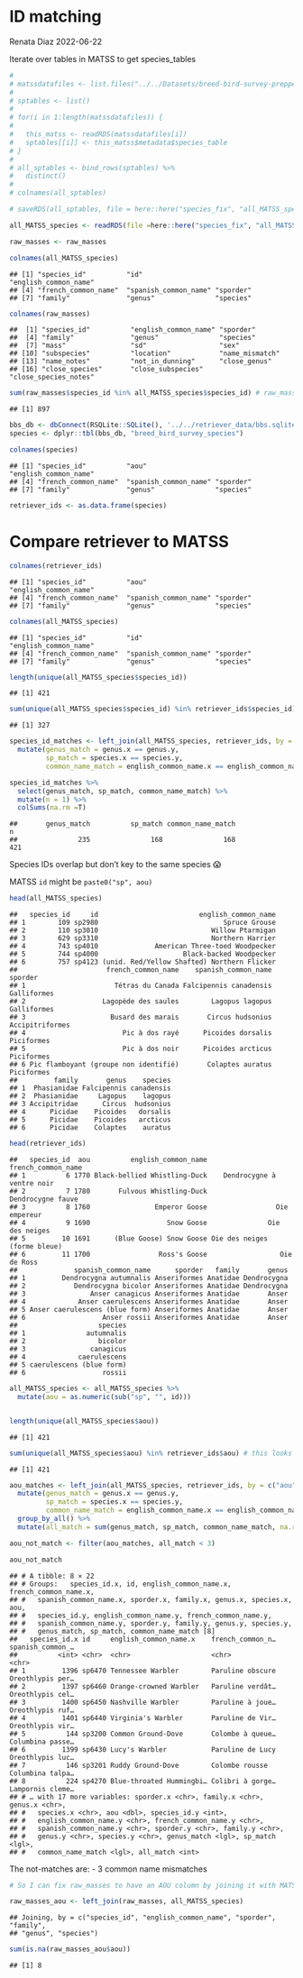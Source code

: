 ID matching
================
Renata Diaz
2022-06-22

Iterate over tables in MATSS to get species_tables

``` r
#
# matssdatafiles <- list.files("../../Datasets/breed-bird-survey-prepped/", full.names = T, pattern = ".RDS")
#
# sptables <- list()
#
# for(i in 1:length(matssdatafiles)) {
#
#   this_matss <- readRDS(matssdatafiles[i])
#   sptables[[i]] <- this_matss$metadata$species_table
# }
#
# all_sptables <- bind_rows(sptables) %>%
#   distinct()
#
# colnames(all_sptables)

# saveRDS(all_sptables, file = here::here("species_fix", "all_MATSS_species.rds"))
```

``` r
all_MATSS_species <- readRDS(file =here::here("species_fix", "all_MATSS_species.RDS"))

raw_masses <- raw_masses

colnames(all_MATSS_species)
```

    ## [1] "species_id"          "id"                  "english_common_name"
    ## [4] "french_common_name"  "spanish_common_name" "sporder"            
    ## [7] "family"              "genus"               "species"

``` r
colnames(raw_masses)
```

    ##  [1] "species_id"          "english_common_name" "sporder"            
    ##  [4] "family"              "genus"               "species"            
    ##  [7] "mass"                "sd"                  "sex"                
    ## [10] "subspecies"          "location"            "name_mismatch"      
    ## [13] "name_notes"          "not_in_dunning"      "close_genus"        
    ## [16] "close_species"       "close_subspecies"    "close_species_notes"

``` r
sum(raw_masses$species_id %in% all_MATSS_species$species_id) # raw_masses$species_id == MATSS$species_id
```

    ## [1] 897

``` r
bbs_db <- dbConnect(RSQLite::SQLite(), '../../retriever_data/bbs.sqlite')
species <- dplyr::tbl(bbs_db, "breed_bird_survey_species")

colnames(species)
```

    ## [1] "species_id"          "aou"                 "english_common_name"
    ## [4] "french_common_name"  "spanish_common_name" "sporder"            
    ## [7] "family"              "genus"               "species"

``` r
retriever_ids <- as.data.frame(species)
```

# Compare retriever to MATSS

``` r
colnames(retriever_ids)
```

    ## [1] "species_id"          "aou"                 "english_common_name"
    ## [4] "french_common_name"  "spanish_common_name" "sporder"            
    ## [7] "family"              "genus"               "species"

``` r
colnames(all_MATSS_species)
```

    ## [1] "species_id"          "id"                  "english_common_name"
    ## [4] "french_common_name"  "spanish_common_name" "sporder"            
    ## [7] "family"              "genus"               "species"

``` r
length(unique(all_MATSS_species$species_id))
```

    ## [1] 421

``` r
sum(unique(all_MATSS_species$species_id) %in% retriever_ids$species_id) # species_id values overlap but don't all match
```

    ## [1] 327

``` r
species_id_matches <- left_join(all_MATSS_species, retriever_ids, by = c("species_id")) %>%
  mutate(genus_match = genus.x == genus.y,
         sp_match = species.x == species.y,
         common_name_match = english_common_name.x == english_common_name.y)

species_id_matches %>%
  select(genus_match, sp_match, common_name_match) %>%
  mutate(n = 1) %>%
  colSums(na.rm =T)
```

    ##       genus_match          sp_match common_name_match                 n 
    ##               235               168               168               421

Species IDs overlap but don’t key to the same species :scream:

MATSS `id` might be `paste0("sp", aou)`

``` r
head(all_MATSS_species)
```

    ##   species_id     id                         english_common_name
    ## 1        109 sp2980                               Spruce Grouse
    ## 2        110 sp3010                            Willow Ptarmigan
    ## 3        629 sp3310                            Northern Harrier
    ## 4        743 sp4010              American Three-toed Woodpecker
    ## 5        744 sp4000                     Black-backed Woodpecker
    ## 6        757 sp4123 (unid. Red/Yellow Shafted) Northern Flicker
    ##                      french_common_name    spanish_common_name         sporder
    ## 1                      Tétras du Canada Falcipennis canadensis     Galliformes
    ## 2                   Lagopède des saules        Lagopus lagopus     Galliformes
    ## 3                     Busard des marais       Circus hudsonius Accipitriformes
    ## 4                        Pic à dos rayé      Picoides dorsalis      Piciformes
    ## 5                        Pic à dos noir      Picoides arcticus      Piciformes
    ## 6 Pic flamboyant (groupe non identifié)       Colaptes auratus      Piciformes
    ##         family       genus    species
    ## 1  Phasianidae Falcipennis canadensis
    ## 2  Phasianidae     Lagopus    lagopus
    ## 3 Accipitridae      Circus  hudsonius
    ## 4      Picidae    Picoides   dorsalis
    ## 5      Picidae    Picoides   arcticus
    ## 6      Picidae    Colaptes    auratus

``` r
head(retriever_ids)
```

    ##   species_id  aou          english_common_name           french_common_name
    ## 1          6 1770 Black-bellied Whistling-Duck    Dendrocygne à ventre noir
    ## 2          7 1780       Fulvous Whistling-Duck            Dendrocygne fauve
    ## 3          8 1760                Emperor Goose                 Oie empereur
    ## 4          9 1690                   Snow Goose               Oie des neiges
    ## 5         10 1691      (Blue Goose) Snow Goose Oie des neiges (forme bleue)
    ## 6         11 1700                 Ross's Goose                  Oie de Ross
    ##              spanish_common_name      sporder   family       genus
    ## 1         Dendrocygna autumnalis Anseriformes Anatidae Dendrocygna
    ## 2            Dendrocygna bicolor Anseriformes Anatidae Dendrocygna
    ## 3                Anser canagicus Anseriformes Anatidae       Anser
    ## 4             Anser caerulescens Anseriformes Anatidae       Anser
    ## 5 Anser caerulescens (blue form) Anseriformes Anatidae       Anser
    ## 6                   Anser rossii Anseriformes Anatidae       Anser
    ##                    species
    ## 1               autumnalis
    ## 2                  bicolor
    ## 3                canagicus
    ## 4             caerulescens
    ## 5 caerulescens (blue form)
    ## 6                   rossii

``` r
all_MATSS_species <- all_MATSS_species %>%
  mutate(aou = as.numeric(sub("sp", "", id)))


length(unique(all_MATSS_species$aou))
```

    ## [1] 421

``` r
sum(unique(all_MATSS_species$aou) %in% retriever_ids$aou) # this looks promising
```

    ## [1] 421

``` r
aou_matches <- left_join(all_MATSS_species, retriever_ids, by = c("aou")) %>%
  mutate(genus_match = genus.x == genus.y,
         sp_match = species.x == species.y,
         common_name_match = english_common_name.x == english_common_name.y) %>%
  group_by_all() %>%
  mutate(all_match = sum(genus_match, sp_match, common_name_match, na.rm = T))

aou_not_match <- filter(aou_matches, all_match < 3)

aou_not_match
```

    ## # A tibble: 8 × 22
    ## # Groups:   species_id.x, id, english_common_name.x, french_common_name.x,
    ## #   spanish_common_name.x, sporder.x, family.x, genus.x, species.x, aou,
    ## #   species_id.y, english_common_name.y, french_common_name.y,
    ## #   spanish_common_name.y, sporder.y, family.y, genus.y, species.y,
    ## #   genus_match, sp_match, common_name_match [8]
    ##   species_id.x id     english_common_name.x    french_common_n… spanish_common_…
    ##          <int> <chr>  <chr>                    <chr>            <chr>           
    ## 1         1396 sp6470 Tennessee Warbler        Paruline obscure Oreothlypis per…
    ## 2         1397 sp6460 Orange-crowned Warbler   Paruline verdât… Oreothlypis cel…
    ## 3         1400 sp6450 Nashville Warbler        Paruline à joue… Oreothlypis ruf…
    ## 4         1401 sp6440 Virginia's Warbler       Paruline de Vir… Oreothlypis vir…
    ## 5          144 sp3200 Common Ground-Dove       Colombe à queue… Columbina passe…
    ## 6         1399 sp6430 Lucy's Warbler           Paruline de Lucy Oreothlypis luc…
    ## 7          146 sp3201 Ruddy Ground-Dove        Colombe rousse   Columbina talpa…
    ## 8          224 sp4270 Blue-throated Hummingbi… Colibri à gorge… Lampornis cleme…
    ## # … with 17 more variables: sporder.x <chr>, family.x <chr>, genus.x <chr>,
    ## #   species.x <chr>, aou <dbl>, species_id.y <int>,
    ## #   english_common_name.y <chr>, french_common_name.y <chr>,
    ## #   spanish_common_name.y <chr>, sporder.y <chr>, family.y <chr>,
    ## #   genus.y <chr>, species.y <chr>, genus_match <lgl>, sp_match <lgl>,
    ## #   common_name_match <lgl>, all_match <int>

The not-matches are: - 3 common name mismatches

``` r
# So I can fix raw_masses to have an AOU column by joining it with MATSS species IDs.

raw_masses_aou <- left_join(raw_masses, all_MATSS_species)
```

    ## Joining, by = c("species_id", "english_common_name", "sporder", "family",
    ## "genus", "species")

``` r
sum(is.na(raw_masses_aou$aou))
```

    ## [1] 8
